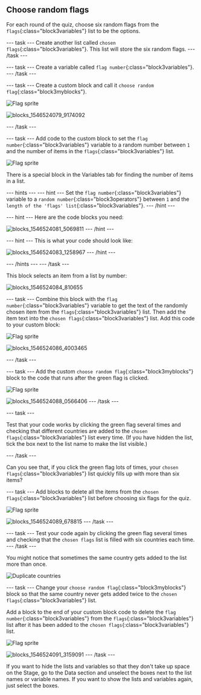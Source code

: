 ## Choose random flags

For each round of the quiz, choose six random flags from the `flags`{:class="block3variables"} list to be the options.

--- task ---
Create another list called `chosen flags`{:class="block3variables"}. This list will store the six random flags.
--- /task ---

--- task ---
Create a variable called `flag number`{:class="block3variables"}.
--- /task ---

--- task ---
Create a custom block and call it `choose random flag`{:class="block3myblocks"}.

![Flag sprite](images/flag-sprite.png)

![blocks_1546524079_9174092](images/blocks_1546524079_9174092.png)

--- /task ---

--- task ---
Add code to the custom block to set the `flag number`{:class="block3variables"} variable to a random number between `1` and the number of items in the `flags`{:class="block3variables"} list.

![Flag sprite](images/flag-sprite.png)

There is a special block in the Variables tab for finding the number of items in a list.

--- hints ---
--- hint ---
Set the `flag number`{:class="block3variables"} variable to a `random number`{:class="block3operators"} between `1` and the `length of the 'flags' list`{:class="block3variables"}.
--- /hint ---

--- hint ---
Here are the code blocks you need:

![blocks_1546524081_5069811](images/blocks_1546524081_5069811.png)
--- /hint ---

--- hint ---
This is what your code should look like:

![blocks_1546524083_1258967](images/blocks_1546524083_1258967.png)
--- /hint ---

--- /hints ---
--- /task ---

This block selects an item from a list by number:

![blocks_1546524084_810655](images/blocks_1546524084_810655.png)

--- task ---
Combine this block with the `flag number`{:class="block3variables"} variable to get the text of the randomly chosen item from the `flags`{:class="block3variables"} list. Then add the item text into the `chosen flags`{:class="block3variables"} list. Add this code to your custom block:

![Flag sprite](images/flag-sprite.png)

![blocks_1546524086_4003465](images/blocks_1546524086_4003465.png)

--- /task ---

--- task ---
Add the custom `choose random flag`{:class="block3myblocks"} block to the code that runs after the green flag is clicked.

![Flag sprite](images/flag-sprite.png)

![blocks_1546524088_0566406](images/blocks_1546524088_0566406.png)
--- /task ---

--- task ---

Test that your code works by clicking the green flag several times and checking that different countries are added to the `chosen flags`{:class="block3variables"} list every time. (If you have hidden the list, tick the box next to the list name to make the list visible.)

--- /task ---

Can you see that, if you click the green flag lots of times, your `chosen flags`{:class="block3variables"} list quickly fills up with more than six items?

--- task ---
Add blocks to delete all the items from the `chosen flags`{:class="block3variables"} list before choosing six flags for the quiz.

![Flag sprite](images/flag-sprite.png)

![blocks_1546524089_678815](images/blocks_1546524089_678815.png)
--- /task ---


--- task ---
Test your code again by clicking the green flag several times and checking that the `chosen flags` list is filled with six countries each time.
--- /task ---

You might notice that sometimes the same country gets added to the list more than once.

![Duplicate countries](images/duplicate-countries.png)

--- task ---
Change your `choose random flag`{:class="block3myblocks"} block so that the same country never gets added twice to the `chosen flags`{:class="block3variables"} list.

Add a block to the end of your custom block code to delete the `flag number`{:class="block3variables"} from the `flags`{:class="block3variables"} list after it has been added to the `chosen flags`{:class="block3variables"} list.

![Flag sprite](images/flag-sprite.png)

![blocks_1546524091_3159091](images/blocks_1546524091_3159091.png)
--- /task ---

If you want to hide the lists and variables so that they don't take up space on the Stage, go to the Data section and unselect the boxes next to the list names or variable names. If you want to show the lists and variables again, just select the boxes.
